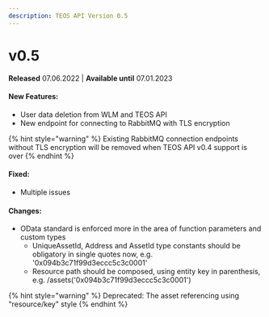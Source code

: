 ```yaml
---
description: TEOS API Version 0.5
---
```


# v0.5

**Released** 07.06.2022 | **Available until** 07.01.2023

#### New Features: <a href="#v2_2_new_features" id="v2_2_new_features"></a>

* User data deletion from WLM and TEOS API
* New endpoint for connecting to RabbitMQ with TLS encryption

{% hint style="warning" %}
Existing RabbitMQ connection endpoints without TLS encryption will be removed when TEOS API v0.4 support is over&#x20;
{% endhint %}

#### Fixed:

* Multiple issues

#### Changes:

* OData standard is enforced more in the area of function parameters and custom types&#x20;
  * UniqueAssetId, Address and AssetId type constants should be obligatory in single quotes now, e.g. '0x094b3c71f99d3eccc5c3c0001'&#x20;
  * Resource path should be composed, using entity key in parenthesis, e.g. /assets('0x094b3c71f99d3eccc5c3c0001')

{% hint style="warning" %}
Deprecated: The asset referencing using "resource/key" style
{% endhint %}
